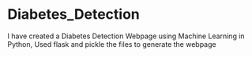 # Diabetes_Detection
I have created a Diabetes Detection Webpage using Machine Learning in Python, Used flask and pickle the files to generate the webpage
